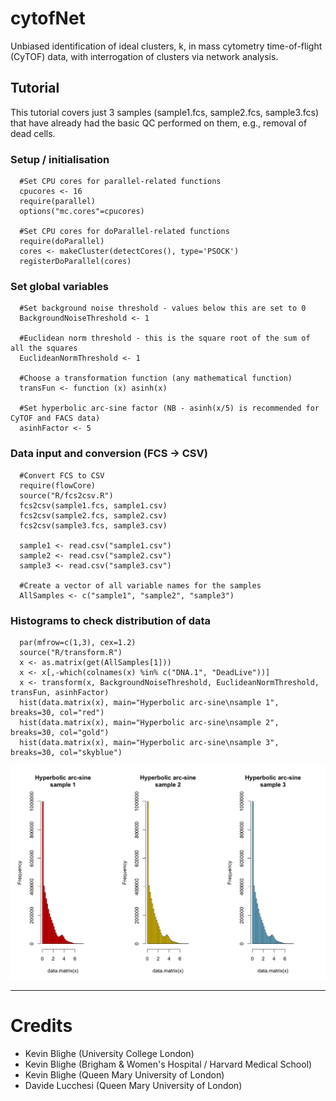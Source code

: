 # cytofNet
Unbiased identification of ideal clusters, k, in mass cytometry time-of-flight (CyTOF) data, with interrogation of clusters via network analysis.
<h2>Tutorial</h2>
This tutorial covers just 3 samples (sample1.fcs, sample2.fcs, sample3.fcs) that have already had the basic QC performed on them, e.g., removal of dead cells.

<h3>Setup / initialisation</h3>

```{r}
  #Set CPU cores for parallel-related functions
  cpucores <- 16
  require(parallel)
  options("mc.cores"=cpucores)

  #Set CPU cores for doParallel-related functions
  require(doParallel)
  cores <- makeCluster(detectCores(), type='PSOCK')
  registerDoParallel(cores)
```

<h3>Set global variables</h3>

```{r}
  #Set background noise threshold - values below this are set to 0
  BackgroundNoiseThreshold <- 1

  #Euclidean norm threshold - this is the square root of the sum of all the squares
  EuclideanNormThreshold <- 1

  #Choose a transformation function (any mathematical function)
  transFun <- function (x) asinh(x)

  #Set hyperbolic arc-sine factor (NB - asinh(x/5) is recommended for CyTOF and FACS data)
  asinhFactor <- 5
```

<h3>Data input and conversion (FCS -> CSV)</h3>

```{r}
  #Convert FCS to CSV
  require(flowCore)
  source("R/fcs2csv.R")
  fcs2csv(sample1.fcs, sample1.csv)
  fcs2csv(sample2.fcs, sample2.csv)
  fcs2csv(sample3.fcs, sample3.csv)
  
  sample1 <- read.csv("sample1.csv")
  sample2 <- read.csv("sample2.csv")
  sample3 <- read.csv("sample3.csv")

  #Create a vector of all variable names for the samples
  AllSamples <- c("sample1", "sample2", "sample3")
```

<h3>Histograms to check distribution of data</h3>

```{r}
  par(mfrow=c(1,3), cex=1.2)
  source("R/transform.R")
  x <- as.matrix(get(AllSamples[1]))
  x <- x[,-which(colnames(x) %in% c("DNA.1", "DeadLive"))]
  x <- transform(x, BackgroundNoiseThreshold, EuclideanNormThreshold, transFun, asinhFactor)
  hist(data.matrix(x), main="Hyperbolic arc-sine\nsample 1", breaks=30, col="red")
  hist(data.matrix(x), main="Hyperbolic arc-sine\nsample 2", breaks=30, col="gold")
  hist(data.matrix(x), main="Hyperbolic arc-sine\nsample 3", breaks=30, col="skyblue")
```
<img src="images/checkDistribution.png"></img>

<hr>

<h1>Credits</h1>
<ul>
  <li>Kevin Blighe (University College London)</li>
  <li>Kevin Blighe (Brigham & Women's Hospital / Harvard Medical School)</li>
  <li>Kevin Blighe (Queen Mary University of London)</li>
  <li>Davide Lucchesi (Queen Mary University of London)</li>
</ul>
